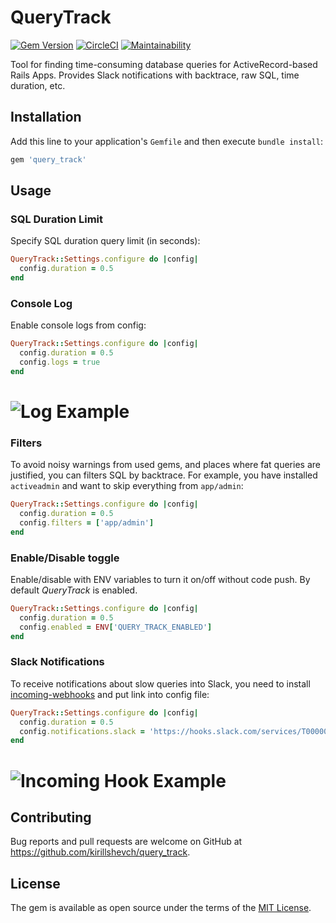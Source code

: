 # QueryTrack

[![Gem Version](https://badge.fury.io/rb/query_track.svg)](https://badge.fury.io/rb/query_track)
[![CircleCI](https://circleci.com/gh/kirillshevch/query_track.svg?style=svg)](https://circleci.com/gh/kirillshevch/query_track)
[![Maintainability](https://api.codeclimate.com/v1/badges/15b0a6c0a1838b216db8/maintainability)](https://codeclimate.com/github/kirillshevch/query_track/maintainability)

Tool for finding time-consuming database queries for ActiveRecord-based Rails Apps. Provides Slack notifications with backtrace, raw SQL, time duration, etc.

## Installation

Add this line to your application's `Gemfile` and then execute `bundle install`:

```ruby
gem 'query_track'
```

## Usage

### SQL Duration Limit

Specify SQL duration query limit (in seconds):

```ruby
QueryTrack::Settings.configure do |config|
  config.duration = 0.5
end
```

### Console Log

Enable console logs from config:

```ruby
QueryTrack::Settings.configure do |config|
  config.duration = 0.5
  config.logs = true
end
```

# <img src='https://github.com/kirillshevch/query_track/blob/master/examples/console.jpg' alt='Log Example' />

### Filters

To avoid noisy warnings from used gems, and places where fat queries are justified, you can filters SQL by backtrace. 
For example, you have installed `activeadmin` and want to skip everything from `app/admin`:

```ruby
QueryTrack::Settings.configure do |config|
  config.duration = 0.5
  config.filters = ['app/admin']
end
```

### Enable/Disable toggle

Enable/disable with ENV variables to turn it on/off without code push. By default *QueryTrack* is enabled. 

```ruby
QueryTrack::Settings.configure do |config|
  config.duration = 0.5
  config.enabled = ENV['QUERY_TRACK_ENABLED']
end
```

### Slack Notifications

To receive notifications about slow queries into Slack, you need to install [incoming-webhooks](https://reflow-files.slack.com/apps/A0F7XDUAZ-incoming-webhooks) and put link into config file:

```ruby
QueryTrack::Settings.configure do |config|
  config.duration = 0.5
  config.notifications.slack = 'https://hooks.slack.com/services/T0000000/B0000000/C0000000'
end
```

# <img src='https://github.com/kirillshevch/query_track/blob/master/examples/slack.jpg' alt='Incoming Hook Example' />

## Contributing

Bug reports and pull requests are welcome on GitHub at https://github.com/kirillshevch/query_track.

## License

The gem is available as open source under the terms of the [MIT License](https://opensource.org/licenses/MIT).
